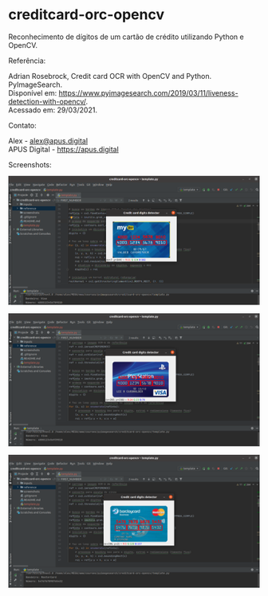 # creditcard-orc-opencv
Reconhecimento de dígitos de um cartão de crédito utilizando Python e OpenCV.

Referência:  

Adrian Rosebrock, Credit card OCR with OpenCV and Python. PyImageSearch.       
Disponível em: https://www.pyimagesearch.com/2019/03/11/liveness-detection-with-opencv/.   
Acessado em: 29/03/2021.   

Contato:   

Alex - alex@apus.digital   
APUS Digital - https://apus.digital

Screenshots:

![Screenshot](screenshots/1.png)  

![Screenshot](screenshots/2.png)  

![Screenshot](screenshots/3.png)  
